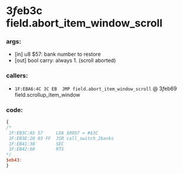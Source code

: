 ﻿
# $3f$eb3c field.abort_item_window_scroll


### args:
+	[in] u8 $57: bank number to restore
+	[out] bool carry: always 1. (scroll aborted)

### callers:
+	`1F:EBA6:4C 3C EB  JMP field.abort_item_window_scroll` @ $3f$eb69 field.scrollup_item_window

### code:
```js
{
/*
 1F:EB3C:A5 57     LDA $0057 = #$3C
 1F:EB3E:20 03 FF  JSR call_switch_2banks
 1F:EB41:38        SEC
 1F:EB42:60        RTS
*/
$eb43:
}
```



